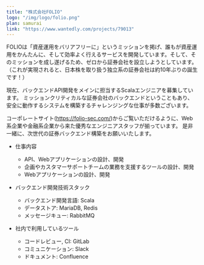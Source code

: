 ```yaml
---
title: "株式会社FOLIO"
logo: "/img/logo/folio.png"
plan: samurai
link: "https://www.wantedly.com/projects/79013"
---
```

FOLIOは「資産運用をバリアフリーに」というミッションを掲げ、誰もが資産運用をかんたんに、そして効率よく行えるサービスを開発しています。そして、そのミッションを成し遂げるため、ゼロから証券会社を設立しようとしています。
（これが実現されると、日本株を取り扱う独立系の証券会社は約10年ぶりの誕生です！）

現在、バックエンドAPI開発をメインに担当するScalaエンジニアを募集しています。
ミッションクリティカルな証券会社のバックエンドということもあり、安全に動作するシステムを構築するチャレンジングな仕事が多数ございます。

コーポレートサイト(<https://folio-sec.com/>)からご覧いただけるように、Web系企業や金融系企業から来た優秀なエンジニアスタッフが揃っています。
是非一緒に、次世代の証券バックエンド構築をお願いいたします。

- 仕事内容
    - API、Webアプリケーションの設計、開発
    - 企画やカスタマーサポートチームの業務を支援するツールの設計、開発
    - Webアプリケーションの設計、開発

- バックエンド開発技術スタック
    - バックエンド開発言語: Scala
    - データストア: MariaDB, Redis
    - メッセージキュー: RabbitMQ

- 社内で利用しているツール
    - コードレビュー, CI: GitLab
    - コミュニケーション: Slack
    - ドキュメント: Confluence